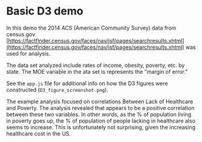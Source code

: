 # Basic D3 demo 

In this demo the 2014 ACS (American Community Survey) data from census.gov [https://factfinder.census.gov/faces/nav/jsf/pages/searchresults.xhtml](https://factfinder.census.gov/faces/nav/jsf/pages/searchresults.xhtml) was used for analysis.

The data set analyzed include rates of income, obesity, poverty, etc. by state. The MOE variable in the ata set is represents the "margin of error."

See the `app.js` file for additional info on how the D3 figures were constructed (`D3_figure_screenshot.png`).

The example analysis focused on correlations Between Lack of Healthcare and Poverty. 
The analysis revealed that appears to be a positive correlation between these two variables. In other words, as the % of population living in poverty goes up, the % of population of people lacking in healthcare also seems to increase. This is unfortunately not surprising, given the increasing healthcare cost in the US.
